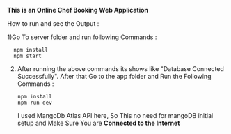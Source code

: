 **This is an Online Chef Booking Web Application**


How to run and see the Output : 

1)Go To server folder and run following Commands : 
  ```
    npm install
    npm start
   ```
    
 
2) After running the above commands its shows like "Database Connected Successfully". After that Go to the app folder and Run the Following Commands : 
    ```
    npm install
    npm run dev
    ```
   
   I used MangoDb Atlas API here, So This no need for mangoDB initial setup and Make Sure You are **Connected to the Internet**

